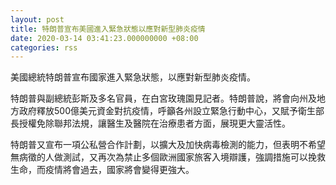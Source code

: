 ```yaml
---
layout: post
title: 特朗普宣布美國進入緊急狀態以應對新型肺炎疫情
date: 2020-03-14 03:41:23.000000000 +08:00
categories: rss
---
```


美國總統特朗普宣布國家進入緊急狀態，以應對新型肺炎疫情。

特朗普與副總統彭斯及多名官員，在白宮玫瑰園見記者。特朗普說，將會向州及地方政府釋放500億美元資金對抗疫情，呼籲各州設立緊急行動中心，又賦予衛生部長授權免除聯邦法規，讓醫生及醫院在治療患者方面，展現更大靈活性。

特朗普又宣布一項公私營合作計劃，以擴大及加快病毒檢測的能力，但表明不希望無病徵的人做測試，又再次為禁止多個歐洲國家旅客入境辯護，強調措施可以挽救生命，而疫情將會過去，國家將會變得更強大。
